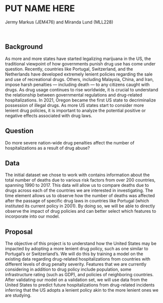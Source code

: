 # PUT NAME HERE
Jermy Markus (JEM476) and Miranda Lund (MLL228)


&nbsp;

## Background

As more and more states have started legalizing marijuana in the US, the traditional viewpoint of how governments punish drug use has come under question. Recently, countries like Portugal, Switzerland, and the Netherlands have developed extremely lenient policies regarding the sale and use of recreational drugs. Others, including Malaysia, China, and Iran, impose harsh penalties — including death — to any citizens caught with drugs. As drug usage continues to rise worldwide, it is crucial to understand the relationship between governmental regulations and drug-related hospitalizations. In 2021, Oregon became the first US state to decriminalize possession of illegal drugs. As more US states start to consider more lenient drug policies, it is important to analyze the potential positive or negative effects associated with drug laws.


## Question

Do more severe nation-wide drug penalties affect the number of hospitalizations as a result of drug abuse?


## Data

The initial dataset we chose to work with contains information about the total number of deaths due to various risk factors from over 200 countries, spanning 1990 to 2017. This data will allow us to compare deaths due to drugs across each of the countries we are interested in investigating. The time element allows us to observe how the number of deaths was affected after the passage of specific drug laws in countries like Portugal (which instituted its current policy in 2001). By doing so, we will be able to directly observe the impact of drug policies and can better select which features to incorporate into our model.


## Proposal

The objective of this project is to understand how the United States may be impacted by adopting a more lenient drug policy, such as one similar to Portugal’s or Switzerland’s. We will do this by training a model on the existing data regarding drug-related hospitalizations from countries with different levels of drug penalty severity. Features that we are currently considering in addition to drug policy include population, some infrastructure rating (such as GDP), and policies of neighboring countries. After validating our model on a validation set, we will use data from the United States to predict future hospitalizations from drug-related incidents inferring that the US adopts a lenient policy akin to the more lenient ones we are studying.
